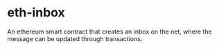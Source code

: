 # eth-inbox

An ethereum smart contract that creates an inbox on the net, where the message can be updated through transactions.
